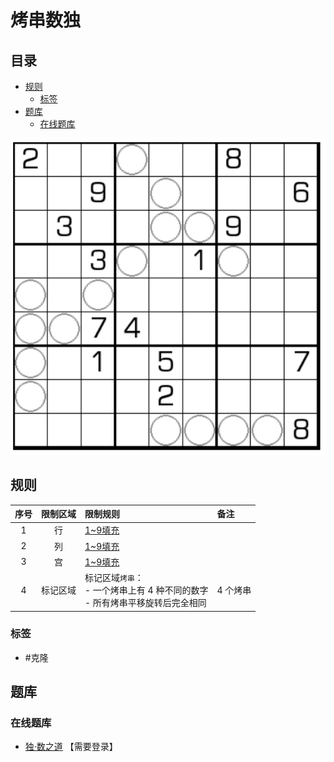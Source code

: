 # 烤串数独
<!-- START doctoc generated TOC please keep comment here to allow auto update -->
<!-- DON'T EDIT THIS SECTION, INSTEAD RE-RUN doctoc TO UPDATE -->
## 目录

- [规则](#%E8%A7%84%E5%88%99)
  - [标签](#%E6%A0%87%E7%AD%BE)
- [题库](#%E9%A2%98%E5%BA%93)
  - [在线题库](#%E5%9C%A8%E7%BA%BF%E9%A2%98%E5%BA%93)

<!-- END doctoc generated TOC please keep comment here to allow auto update -->

![题](../../../../images/sudoku/烤串数独.png)

## 规则

| 序号  | 限制区域 | 限制规则                                                | 备注    |
|:---:|:----:|:----------------------------------------------------|:------|
|  1  |  行   | [1~9填充]                                             |       |
|  2  |  列   | [1~9填充]                                             |       |
|  3  |  宫   | [1~9填充]                                             |       |
|  4  | 标记区域 | 标记区域`烤串`：<br> - 一个烤串上有 4 种不同的数字<br> - 所有烤串平移旋转后完全相同 | 4 个烤串 |

### 标签

- #克隆

## 题库

### 在线题库

- [独·数之道](http://www.sudokufans.org.cn/lx/game.index.php?type=kc) 【需要登录】

[1~9填充]: ../../../../rules/rules.md#1to9填充
